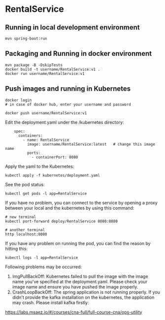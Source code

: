 # RentalService

## Running in local development environment

```
mvn spring-boot:run
```

## Packaging and Running in docker environment

```
mvn package -B -DskipTests
docker build -t username/RentalService:v1 .
docker run username/RentalService:v1
```

## Push images and running in Kubernetes

```
docker login 
# in case of docker hub, enter your username and password

docker push username/RentalService:v1
```

Edit the deployment.yaml under the /kubernetes directory:
```
    spec:
      containers:
        - name: RentalService
          image: username/RentalService:latest   # change this image name
          ports:
            - containerPort: 8080

```

Apply the yaml to the Kubernetes:
```
kubectl apply -f kubernetes/deployment.yaml
```

See the pod status:
```
kubectl get pods -l app=RentalService
```

If you have no problem, you can connect to the service by opening a proxy between your local and the kubernetes by using this command:
```
# new terminal
kubectl port-forward deploy/RentalService 8080:8080

# another terminal
http localhost:8080
```

If you have any problem on running the pod, you can find the reason by hitting this:
```
kubectl logs -l app=RentalService
```

Following problems may be occurred:

1. ImgPullBackOff:  Kubernetes failed to pull the image with the image name you've specified at the deployment.yaml. Please check your image name and ensure you have pushed the image properly.
1. CrashLoopBackOff: The spring application is not running properly. If you didn't provide the kafka installation on the kubernetes, the application may crash. Please install kafka firstly:

https://labs.msaez.io/#/courses/cna-full/full-course-cna/ops-utility

